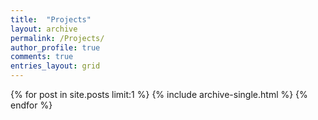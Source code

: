 ```yaml
---
title:  "Projects"
layout: archive
permalink: /Projects/
author_profile: true
comments: true
entries_layout: grid
---
```


<!--- change limit from 1 to no limit! -->
{% for post in site.posts limit:1 %} 
  {% include archive-single.html %}
{% endfor %} 

